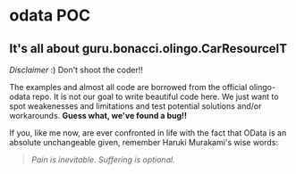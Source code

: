 # odata POC


It's all about guru.bonacci.olingo.CarResourceIT
-------------

*Disclaimer* :) 
Don't shoot the coder!!

The examples and almost all code are borrowed from the official olingo-odata repo.
It is not our goal to write beautiful code here. We just want to spot weakenesses and limitations and test potential solutions and/or workarounds. __Guess what, we've found a bug!!__

If you, like me now, are ever confronted in life with the fact that OData is an absolute unchangeable given, remember Haruki Murakami's wise words:
> *Pain is inevitable. Suffering is optional.* 
